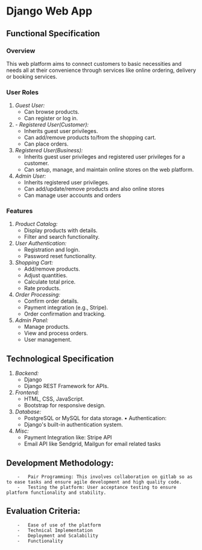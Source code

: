 # Django Web App

## Functional Specification

### Overview

This web platform aims to connect customers to basic necessities and needs all at their convenience through services like online ordering, delivery or booking services.

### User Roles

1. _Guest User:_
    - Can browse products.
    - Can register or log in.
2. _- Registered User(Customer):_
    - Inherits guest user privileges.
    - Can add/remove products to/from the shopping cart.
    - Can place orders.
3. _Registered User(Business):_
    - Inherits guest user privileges and registered user privileges for a customer.
    - Can setup, manage, and maintain online stores on the web platform.
4. _Admin User:_
    - Inherits registered user privileges.
    - Can add/update/remove products and also online stores
    - Can manage user accounts and orders

### Features

1. _Product Catalog:_
   - Display products with details.
   - Filter and search functionality.
2. _User Authentication:_
   - Registration and login.
   - Password reset functionality.
3. _Shopping Cart:_
   - Add/remove products.
   - Adjust quantities.
   - Calculate total price.
   - Rate products.
4. _Order Processing:_
   - Confirm order details.
   - Payment integration (e.g., Stripe).
   - Order confirmation and tracking.
5. _Admin Panel:_
   - Manage products.
   - View and process orders.
   - User management.

## Technological Specification

1.  _Backend:_
    - Django
    - Django REST Framework for APIs.
2.  _Frontend:_
    - HTML, CSS, JavaScript.
    - Bootstrap for responsive design.
3.  _Database:_
    - PostgreSQL or MySQL for data storage.
    • Authentication:
    - Django's built-in authentication system.
4.  _Misc:_
    - Payment Integration like: Stripe API
    - Email API like Sendgrid, Mailgun for email related tasks

## Development Methodology:

        -	Pair Programming: This involves collaboration on gitlab so as to ease tasks and ensure agile development and high quality code.
        -	Testing the platform: User acceptance testing to ensure platform functionality and stability.

## Evaluation Criteria:

        -	Ease of use of the platform
        -	Technical Implementation
        -	Deployment and Scalability
        -	Functionality

